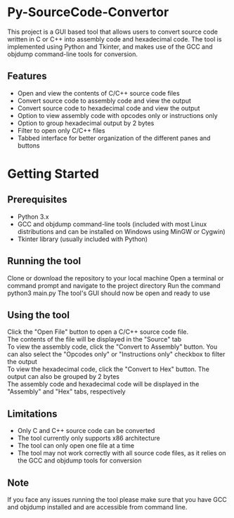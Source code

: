 # Py-SourceCode-Convertor
This project is a GUI based tool that allows users to convert source code written in C or C++ into assembly code and hexadecimal code. The tool is implemented using Python and Tkinter, and makes use of the GCC and objdump command-line tools for conversion.

## Features
- Open and view the contents of C/C++ source code files
- Convert source code to assembly code and view the output
- Convert source code to hexadecimal code and view the output
- Option to view assembly code with opcodes only or instructions only
- Option to group hexadecimal output by 2 bytes
- Filter to open only C/C++ files
- Tabbed interface for better organization of the different panes and buttons

# Getting Started
## Prerequisites
- Python 3.x
- GCC and objdump command-line tools (included with most Linux distributions and can be installed on Windows using MinGW or Cygwin)
- Tkinter library (usually included with Python)

## Running the tool
Clone or download the repository to your local machine
Open a terminal or command prompt and navigate to the project directory
Run the command python3 main.py
The tool's GUI should now be open and ready to use

## Using the tool
Click the "Open File" button to open a C/C++ source code file. </br>
The contents of the file will be displayed in the "Source" tab</br>
To view the assembly code, click the "Convert to Assembly" button. You can also select the "Opcodes only" or "Instructions only" checkbox to filter the output</br>
To view the hexadecimal code, click the "Convert to Hex" button. The output can also be grouped by 2 bytes</br>
The assembly code and hexadecimal code will be displayed in the "Assembly" and "Hex" tabs, respectively</br>

## Limitations
- Only C and C++ source code can be converted</br>
- The tool currently only supports x86 architecture</br>
- The tool can only open one file at a time</br>
- The tool may not work correctly with all source code files, as it relies on the GCC and objdump tools for conversion</br>

## Note
If you face any issues running the tool please make sure that you have GCC and objdump installed and are accessible from command line.
